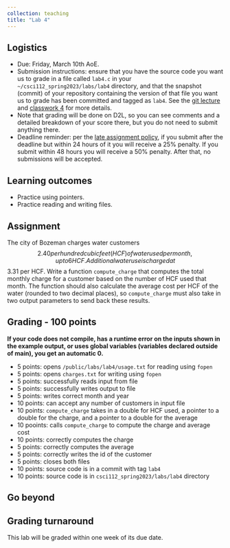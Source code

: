 ```yaml
---
collection: teaching
title: "Lab 4"
---
```


## Logistics
* Due: Friday, March 10th AoE.
* Submission instructions: ensure that you have the source code you want us to
	grade in a file called `lab4.c` in your `~/csci112_spring2023/labs/lab4`
	directory, and that the snapshot (commit) of your repository containing the version of that file you want us to grade has been committed and
	tagged as `lab4`. See the [git lecture](https://lgw2.github.io/teaching/csci112-spring-2023/lectures/lecture2) and [classwork 4](https://lgw2.github.io/teaching/csci112-spring-2023/classwork/classwork4) for more
	details.
* Note that grading will be done on D2L, so you can see comments and a
	 detailed breakdown of your score there, but you do not need to submit
	anything there.
* Deadline reminder: per the [late assignment policy](https://lgw2.github.io/teaching/csci112-spring-2023/syllabus/#late-assignment-policies), if you submit after the deadline but within 24 hours of it you will receive a 25% penalty. If you submit within 48 hours you will receive a 50% penalty. After that, no submissions will be accepted.

## Learning outcomes
* Practice using pointers.
* Practice reading and writing files.

## Assignment

The city of Bozeman charges water customers $$2.40 per hundred cubic feet (HCF)
of water used per month, up to 6 HCF. Additional water use is charged at $$3.31 per HCF.
Write a function `compute_charge`
that computes the total monthly charge for a customer based on the number of
HCF used that month. The function should also calculate the average cost per
HCF of the water (rounded to two decimal places), so `compute_charge` must also
take in two output parameters to send back these results.

## Grading - 100 points
**If your code does not compile, has a runtime error on the inputs shown in the example output,
or uses global variables (variables declared outside of main), you get an
automatic 0.**
* 5 points: opens `/public/labs/lab4/usage.txt` for reading using `fopen`
* 5 points: opens `charges.txt` for writing using `fopen`
* 5 points: successfully reads input from file
* 5 points: successfully writes output to file
* 5 points: writes correct month and year
* 10 points: can accept any number of customers in input file
* 10 points: `compute_charge` takes in a double for HCF used, a pointer to a double for
	the charge, and a pointer to a double for the average
* 10 pooints: calls `compute_charge` to compute the charge and average cost
* 10 points: correctly computes the charge
* 5 points: correctly computes the average
* 5 points: correctly writes the id of the customer
* 5 points: closes both files
* 10 points: source code is in a commit with tag `lab4`
* 10 points: source code is in `csci112_spring2023/labs/lab4` directory

## Go beyond

## Grading turnaround
This lab will be graded within one week of its due date.
